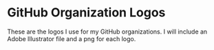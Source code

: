 GitHub Organization Logos
=========================
These are the logos I use for my GitHub organizations. I will include an Adobe
Illustrator file and a png for each logo.
